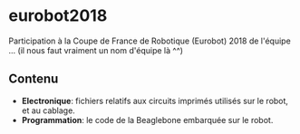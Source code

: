 # eurobot2018
Participation à la Coupe de France de Robotique (Eurobot) 2018 de l'équipe ... (il nous faut vraiment un nom d'équipe là ^^)

## Contenu
 - **Electronique**: fichiers relatifs aux circuits imprimés utilisés sur le robot, et au cablage. 
 - **Programmation**: le code de la Beaglebone embarquée sur le robot.
 
